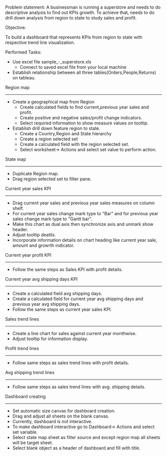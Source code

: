 Problem statement:
  A businessman is running a superstore and needs to do descriptive analysis to find out KPIs growth.
 To achieve that, needs to do drill down analysis from region to state to study sales and profit.

Objective:

To build a dashboard that represents KPIs from region to state with respective trend line visualization.

Performed Tasks:
 - Use excel file sample_-_superstore.xls
    - Connect to saved excel file from your local machine
 - Establish relationship between all three tables(Orders,People,Returns) on tableau.

Region map
***********
 - Create a geographical map from Region
    - Create calculated fields to find current,previous year sales and profit.
    - Create positive and negative sales/profit change indicators.
    - Select required information to show measure values on tooltip.
 - Establish drill down feature region to state.
    - Create a Country,Region and State hierarchy
    - Create a region selected set
    - Create a calculated field with the region selected set.
    - Select worksheet-> Actions and select set value to perform action.

State map
***********
 - Duplicate Region map.
 - Drag region selected set to filter pane.

Current year sales KPI
***********************
 - Drag current year sales and previous year sales measures on column shelf.
 - For current year sales change mark type to "Bar" and for previous year sales change mark type to "Gantt bar".
 - Make this chart as dual axis then synchronize axis and unmark show header.
 - Adjust tooltip deatils.
 - Incorporate information details on chart heading like current year sale, amount and growrth indicator.

Current year profit KPI
************************
 - Follow the same steps as Sales KPI with profit details.

Current year avg shipping days KPI
***********************************
 - Create a calculated field avg shipping days.
 - Create a calculated field for current year avg shipping days and previous year avg shipping days.
 - Follow the same steps as current year sales KPI.

Sales trend lines
******************
 - Create a line chart for sales against current year monthwise.
 - Adjust tooltip for information display.

Profit trend lines
*******************
 - Follow same steps as sales trend lines with profit details.

Avg shipping trend lines
*************************
 - Follow same steps as sales trend lines with avg. shipping details.

Dashboard creating
*******************
 - Set automatic size canvas for dashboard creation.
 - Drag and adjust all sheets on the blank canvas.
 - Currently, dashboard is not interactive.
 - To make dashboard interactive go to Dashboard-> Actions and select set variable.
 - Select state map sheet as filter source and except region map all sheets will be target sheet.
 - Select blank object as a header of dashboard and fill with title.







